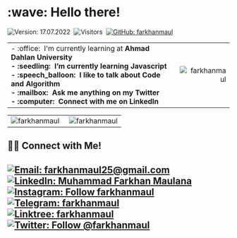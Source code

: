 <h1 align="left" id="macropower-title">:wave: Hello there!</h1>

![Version: 17.07.2022](https://img.shields.io/badge/version-25.12.2022-informational)&nbsp;
![Visitors](https://visitor-badge.glitch.me/badge?page_id=farkhanmaul)&nbsp;
[![GitHub: farkhanmaul](https://img.shields.io/github/followers/farkhanmaul?label=follow&style=social)](https://github.com/farkhanmaul)&nbsp;


<table>
<tr>
<td align="left">
- :office: &nbsp;I'm currently learning at <b>Ahmad Dahlan University<b>
<br>- :seedling: &nbsp;I’m currently learning <b>Javascript<b>
<br>- :speech_balloon: &nbsp;I like to talk about <b>Code<b> and <b>Algorithm<b>
<br>- :mailbox: &nbsp;Ask me anything on my <b>Twitter<b>
<br>- :computer: &nbsp;Connect with me on <b>LinkedIn<b>
</td>
<td align="right">
<a href="#farkhanmaul-title">
  <img src="https://github-readme-stats.vercel.app/api?username=farkhanmaul&show_icons=true&theme=react&border_color=61dafb&hide_border=true" alt="farkhanmaul" align="right"/>
</a>
</td>
</tr>
</table>

<table>
  <tr>
    <td align="left">
   <a href="#farkhanmaul-title">
      <img src="https://github-readme-stats.vercel.app/api/top-langs/?username=farkhanmaul&hide=c%23,powershell,Mathematica,Ruby,Objective-C,Objective-C%2b%2b,Cuda&title_color=61dafb&text_color=ffffff&icon_color=61dafb&bg_color=20232a&langs_count=8&layout=compact&border_color=61dafb&hide_border=true" alt="farkhanmaul" align="left"/>
    </a>
    </td>
    <td align="right">
    <a href="#farkhanmaul-title">
      <img src="https://github-readme-streak-stats.herokuapp.com/?user=farkhanmaul&theme=react&border=61dafb&hide_border=true" alt="farkhanmaul" align="right"/>
    </a>
    </td>
  </tr>
</table>

<!---
farkhanmaul/farkhanmaul is a ✨ special ✨ repository because its `README.md` (this file) appears on your GitHub profile.
You can click the Preview link to take a look at your changes.
--->

## 🤝🏻 Connect with Me!
[![Email: farkhanmaul25@gmail.com](https://img.shields.io/badge/-farkhanmaul25@gmail.com-D14836?style=flat&logo=Gmail&logoColor=white)](mailto:farkhanmaul25@gmail.com)
[![LinkedIn: Muhammad Farkhan Maulana](https://img.shields.io/badge/-LinkedIn-blue?style=flat&logo=Linkedin&logoColor=white&link=https://www.linkedin.com/in/farkhanmaul/)](https://www.linkedin.com/in/farkhanmaul/)&nbsp;
[![Instagram: Follow farkhanmaul](https://img.shields.io/badge/-Instagram-E4405F?style=flat&logo=Instagram&logoColor=white)](https://www.instagram.com/farkhanmaul)&nbsp;
[![Telegram: farkhanmaul](https://img.shields.io/badge/-Telegram-grey?style=flat&logo=Telegram&logoColor=white&link=https://t.me/farkhanmaul)](https://t.me/farkhanmaul)&nbsp;
[![Linktree: farkhanmaul](https://img.shields.io/badge/-Linktree-%2300d15b?style=flat&logo=Linktree&logoColor=white&link=https://linktr.ee/farkhanmaul)](https://linktr.ee/farkhanmaul)&nbsp;
[![Twitter: Follow @farkhanmaul](https://img.shields.io/twitter/follow/farkhanmaul?style=social)](https://twitter.com/farkhanmaul)
---

